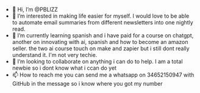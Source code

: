 - 👋 Hi, I’m @PBLIZZ
- 👀 I’m interested in making life easier for myself. I would love to be able to automate email summaries from different newsletters into one nightly read. 
- 🌱 I’m currently learning spanish and i have paid for a course on chatgpt, another on innovating with ai, spanish and how to become an amazon seller. the two ai course touch on make and zapier but i still dont really understand it.  I'm not very techie.
- 💞️ I’m looking to collaborate on anything i can do to help. I am a total newbie so i dont know what i ccan do yet
- 📫 How to reach me you can send me a whatsapp on 34652150947 with GitHub in the message so i know where you got my number

<!---
PBLIZZ/PBLIZZ is a ✨ special ✨ repository because its `README.md` (this file) appears on your GitHub profile.
You can click the Preview link to take a look at your changes.
--->
